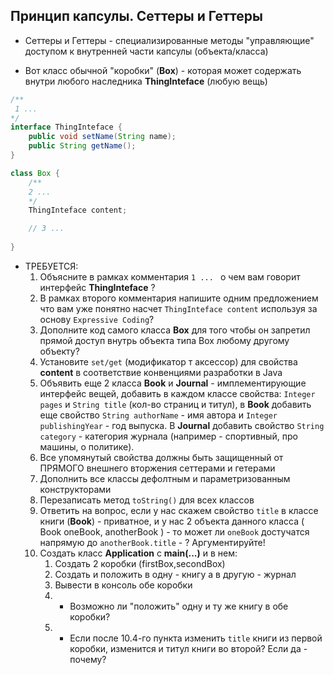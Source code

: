 ## Принцип капсулы. Сеттеры и Геттеры

* Сеттеры и Геттеры - специализированные методы "управляющие" доступом к внутренней части капсулы (объекта/класса)


* Вот класс обычной "коробки" (**Box**) - которая может содержать внутри любого наследника **ThingInteface** (любую вещь)

```java
/**
 1 ...
*/
interface ThingInteface {
    public void setName(String name);
    public String getName();
}

class Box {
    /**
    2 ...
    */
    ThingInteface content;

    // 3 ...    
   
}
```
* ТРЕБУЕТСЯ:
  1. Объясните в рамках комментария ```1 ... ``` о чем вам говорит интерфейс **ThingInteface** ?
  2. В рамках второго комментария напишите одним предложением что вам уже понятно насчет  ``` ThingInteface content ``` используя за основу ``` Expressive Coding ```?
  3. Дополните код самого класса **Box** для того чтобы он запретил прямой доступ внутрь объекта типа Box любому другому объекту?
  4. Установите ``` set/get ``` (модификатор т аксессор) для свойства **content** в соответствие конвенциями разработки в Java
  5. Объявить еще 2 класса **Book** и **Journal** - имплементирующие интерфейс вещей, добавить в каждом классе свойства: ```Integer pages``` и ```String title``` (кол-во страниц и титул), в  **Book** добавить еще свойство ```String authorName``` - имя автора и ```Integer publishingYear``` - год выпуска. В **Journal** добавить свойство ```String category``` - категория журнала (например  - спортивный, про машины, о политике). 
  6. Все упомянутый свойства должны быть защищенный от ПРЯМОГО внешнего вторжения сеттерами и гетерами 
  7. Дополнить все классы дефолтным и параметризованным конструкторами
  8. Перезаписать метод ```toString()``` для всех классов
  9. Ответить на вопрос, если у нас скажем свойство ```title``` в классе книги (**Book**) - приватное, и у нас 2 объекта данного класса  ( Book oneBook, anotherBook ) - то может ли ```oneBook``` достучатся напрямую до ```anotherBook.title``` - ? Аргументируйте!
  10. Создать класс **Application** с **main(...)** и в нем:
      1.  Создать 2 коробки (firstBox,secondBox)
      2.  Создать и положить в одну - книгу а в другую - журнал
      3.  Вывести в консоль обе коробки
      4.  * Возможно ли "положить" одну и ту же книгу в обе коробки?
      5.  * Если после 10.4-го пункта изменить ```title``` книги из первой коробки, изменится и титул книги во второй? Если да - почему?
